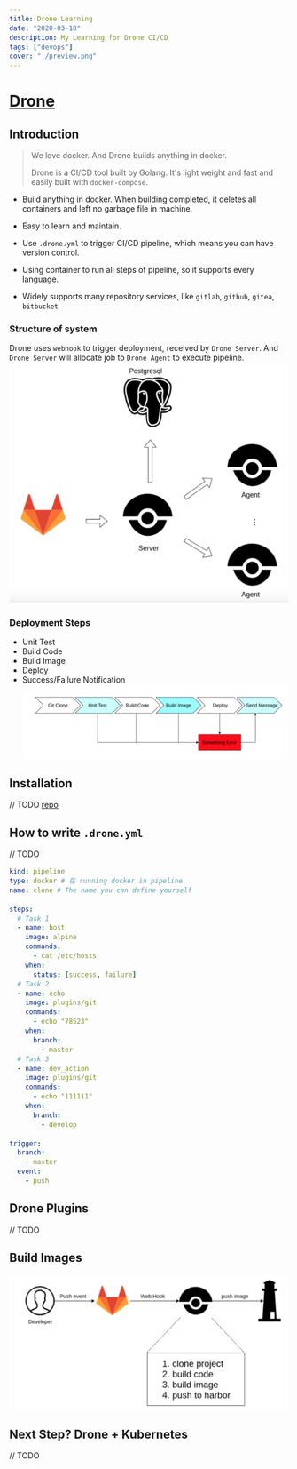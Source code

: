 ```yaml
---
title: Drone Learning
date: "2020-03-18"
description: My Learning for Drone CI/CD
tags: ["devops"]
cover: "./preview.png"
---
```


# [Drone](https://drone.io/)

## Introduction

> We love docker. And Drone builds anything in docker.
>
> Drone is a CI/CD tool built by Golang. It's light weight and fast and easily built with `docker-compose`.

- Build anything in docker. When building completed, it deletes all containers and left no garbage file in machine.

- Easy to learn and maintain.
- Use `.drone.yml` to trigger CI/CD pipeline, which means you can have version control.
- Using container to run all steps of pipeline, so it supports every language.
- Widely supports many repository services, like `gitlab`, `github`, `gitea`, `bitbucket`

### Structure of system

Drone uses `webhook` to trigger deployment, received by `Drone Server`. And `Drone Server` will allocate job to `Drone Agent` to execute pipeline.
![](2020-03-20-06-01-13.png)

### Deployment Steps

- Unit Test
- Build Code
- Build Image
- Deploy
- Success/Failure Notification
  ![](2020-03-20-06-05-57.png)

## Installation

// TODO
[repo](https://github.com/CI-CD-Practice/Drone_Practice)

## How to write `.drone.yml`

// TODO

```yml
kind: pipeline
type: docker # 在 running docker in pipeline
name: clone # The name you can define yourself

steps:
  # Task 1
  - name: host
    image: alpine
    commands:
      - cat /etc/hosts
    when:
      status: [success, failure]
  # Task 2
  - name: echo
    image: plugins/git
    commands:
      - echo "78523"
    when:
      branch:
        - master
  # Task 3
  - name: dev_action
    image: plugins/git
    commands:
      - echo "111111"
    when:
      branch:
        - develop

trigger:
  branch:
    - master
  event:
    - push
```

## Drone Plugins

// TODO

## Build Images

![](2020-03-20-06-26-28.png)

## Next Step? Drone + Kubernetes

// TODO

